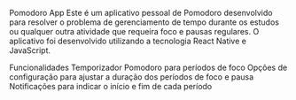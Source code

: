 Pomodoro App
Este é um aplicativo pessoal de Pomodoro desenvolvido para resolver o problema de gerenciamento de tempo durante os estudos ou qualquer outra atividade que requeira foco e pausas regulares. O aplicativo foi desenvolvido utilizando a tecnologia React Native e JavaScript.

Funcionalidades
Temporizador Pomodoro para períodos de foco
Opções de configuração para ajustar a duração dos períodos de foco e pausa
Notificações para indicar o início e fim de cada período

